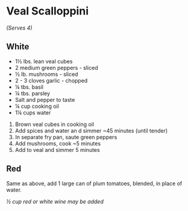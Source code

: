# Veal Scalloppini
*(Serves 4)*

## White
* 1½ lbs. lean veal cubes
* 2 medium green peppers - sliced
* ½ lb. mushrooms - sliced
* 2 - 3 cloves garlic - chopped
* ¼ tbs. basil
* ¼ tbs. parsley
* Salt and pepper to taste
* ¼ cup cooking oil
* 1¼ cups water

1. Brown veal cubes in cooking oil
2. Add spices and water an d simmer ~45 minutes (until tender)
3. In separate fry pan, saute green peppers
4. Add mushrooms, cook ~5 minutes
5. Add to veal and simmer 5 minutes

## Red
Same as above, add 1 large can of plum tomatoes, blended, in
place of water.

*½ cup red or white wine may be added*